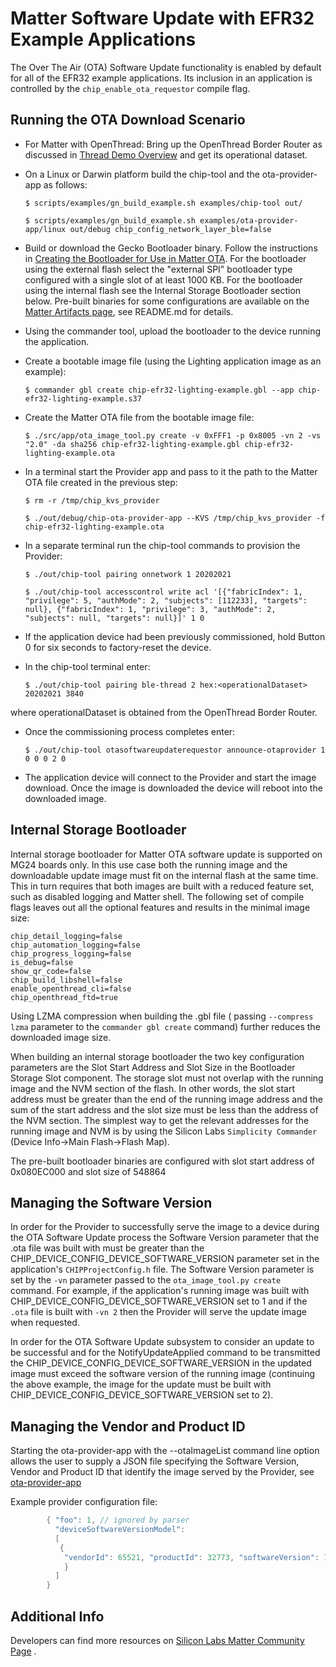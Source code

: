 # Matter Software Update with EFR32 Example Applications

The Over The Air (OTA) Software Update functionality is enabled by default for
all of the EFR32 example applications. Its inclusion in an application is
controlled by the `chip_enable_ota_requestor` compile flag.

## Running the OTA Download Scenario

-   For Matter with OpenThread: Bring up the OpenThread Border Router as
    discussed in [Thread Demo Overview](../thread/DEMO_OVERVIEW.md) and get its operational
    dataset.

-   On a Linux or Darwin platform build the chip-tool and the ota-provider-app
    as follows:

    ```shell
    $ scripts/examples/gn_build_example.sh examples/chip-tool out/
    ```

    ```shell
    $ scripts/examples/gn_build_example.sh examples/ota-provider-app/linux out/debug chip_config_network_layer_ble=false
    ```

-   Build or download the Gecko Bootloader binary. Follow the instructions in
    [Creating the Bootloader for Use in Matter OTA](OTA_BOOTLOADER.md). For the
    bootloader using the external flash select the "external SPI" bootloader
    type configured with a single slot of at least 1000 KB. For the bootloader
    using the internal flash see the Internal Storage Bootloader section below.
    Pre-built binaries for some configurations are available on the
    [Matter Artifacts page](./ARTIFACTS.md), see README.md for details.

-   Using the commander tool, upload the bootloader to the device running the
    application.

-   Create a bootable image file (using the Lighting application image as an
    example):

    ```shell
    $ commander gbl create chip-efr32-lighting-example.gbl --app chip-efr32-lighting-example.s37
    ```

-   Create the Matter OTA file from the bootable image file:

    ```shell
    $ ./src/app/ota_image_tool.py create -v 0xFFF1 -p 0x8005 -vn 2 -vs "2.0" -da sha256 chip-efr32-lighting-example.gbl chip-efr32-lighting-example.ota
    ```

-   In a terminal start the Provider app and pass to it the path to the Matter
    OTA file created in the previous step:

    ```shell
    $ rm -r /tmp/chip_kvs_provider
    ```

    ```shell
    $ ./out/debug/chip-ota-provider-app --KVS /tmp/chip_kvs_provider -f chip-efr32-lighting-example.ota
    ```

-   In a separate terminal run the chip-tool commands to provision the Provider:

    ```shell
    $ ./out/chip-tool pairing onnetwork 1 20202021
    ```

    ```shell
    $ ./out/chip-tool accesscontrol write acl '[{"fabricIndex": 1, "privilege": 5, "authMode": 2, "subjects": [112233], "targets": null}, {"fabricIndex": 1, "privilege": 3, "authMode": 2, "subjects": null, "targets": null}]' 1 0
    ```

-   If the application device had been previously commissioned, hold Button 0
    for six seconds to factory-reset the device.

-   In the chip-tool terminal enter:
    ```shell
    $ ./out/chip-tool pairing ble-thread 2 hex:<operationalDataset> 20202021 3840
    ```

where operationalDataset is obtained from the OpenThread Border Router.

-   Once the commissioning process completes enter:

    ```shell
    $ ./out/chip-tool otasoftwareupdaterequestor announce-otaprovider 1 0 0 0 2 0
    ```

-   The application device will connect to the Provider and start the image
    download. Once the image is downloaded the device will reboot into the
    downloaded image.

## Internal Storage Bootloader

Internal storage bootloader for Matter OTA software update is supported on MG24
boards only. In this use case both the running image and the downloadable update
image must fit on the internal flash at the same time. This in turn requires
that both images are built with a reduced feature set, such as disabled logging
and Matter shell. The following set of compile flags leaves out all the optional
features and results in the minimal image size:

    chip_detail_logging=false
    chip_automation_logging=false
    chip_progress_logging=false
    is_debug=false
    show_qr_code=false
    chip_build_libshell=false
    enable_openthread_cli=false
    chip_openthread_ftd=true

Using LZMA compression when building the .gbl file ( passing `--compress lzma`
parameter to the `commander gbl create` command) further reduces the downloaded
image size.

When building an internal storage bootloader the two key configuration
parameters are the Slot Start Address and Slot Size in the Bootloader Storage
Slot component. The storage slot must not overlap with the running image and the
NVM section of the flash. In other words, the slot start address must be greater
than the end of the running image address and the sum of the start address and
the slot size must be less than the address of the NVM section. The simplest way
to get the relevant addresses for the running image and NVM is by using the
Silicon Labs `Simplicity Commander` (Device Info->Main Flash->Flash Map).

The pre-built bootloader binaries are configured with slot start address of
0x080EC000 and slot size of 548864

## Managing the Software Version

In order for the Provider to successfully serve the image to a device during the
OTA Software Update process the Software Version parameter that the .ota file
was built with must be greater than the
CHIP_DEVICE_CONFIG_DEVICE_SOFTWARE_VERSION parameter set in the application's
`CHIPProjectConfig.h` file. The Software Version parameter is set by the `-vn`
parameter passed to the `ota_image_tool.py create` command. For example, if the
application's running image was built with
CHIP_DEVICE_CONFIG_DEVICE_SOFTWARE_VERSION set to 1 and if the `.ota` file is
built with `-vn 2` then the Provider will serve the update image when requested.

In order for the OTA Software Update subsystem to consider an update to be
successful and for the NotifyUpdateApplied command to be transmitted the
CHIP_DEVICE_CONFIG_DEVICE_SOFTWARE_VERSION in the updated image must exceed the
software version of the running image (continuing the above example, the image
for the update must be built with CHIP_DEVICE_CONFIG_DEVICE_SOFTWARE_VERSION set
to 2).

## Managing the Vendor and Product ID

Starting the ota-provider-app with the --otaImageList command line option allows
the user to supply a JSON file specifying the Software Version, Vendor and
Product ID that identify the image served by the Provider, see
[ota-provider-app](https://github.com/SiliconLabs/matter/blob/latest/examples/ota-provider-app/linux/README.md)

Example provider configuration file:

```cpp
        { "foo": 1, // ignored by parser
          "deviceSoftwareVersionModel":
          [
           { 
            "vendorId": 65521, "productId": 32773, "softwareVersion": 1, "softwareVersionString": "1.0.0", "cDVersionNumber": 18, "softwareVersionValid": true, "minApplicableSoftwareVersion": 0, "maxApplicableSoftwareVersion": 100, "otaURL": "chip-efr32-lighting-example.ota" 
            }
          ]
        }
```

## Additional Info

Developers can find more resources on
[Silicon Labs Matter Community Page](https://community.silabs.com/s/article/connected-home-over-ip-chip-faq?language=en_US)
.
